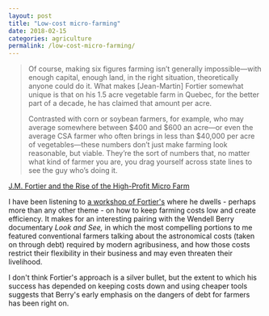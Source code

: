 ```yaml
---
layout: post
title: "Low-cost micro-farming"
date: 2018-02-15
categories: agriculture
permalink: /low-cost-micro-farming/
---
```


> Of course, making six figures farming isn’t generally impossible—with enough capital, enough land, in the right situation, theoretically anyone could do it. What makes [Jean-Martin] Fortier somewhat unique is that on his 1.5 acre vegetable farm in Quebec, for the better part of a decade, he has claimed that amount per acre.
> 
> Contrasted with corn or soybean farmers, for example, who may average somewhere between $400 and $600 an acre—or even the average CSA farmer who often brings in less than $40,000 per acre of vegetables—these numbers don’t just make farming look reasonable, but viable. They’re the sort of numbers that, no matter what kind of farmer you are, you drag yourself across state lines to see the guy who’s doing it.

[J.M. Fortier and the Rise of the High-Profit Micro Farm](https://modernfarmer.com/2016/10/jm-fortier/)

I have been listening to [a workshop of Fortier's](https://youtu.be/1BH0NkN6zHs) where he dwells - perhaps more than any other theme - on how to keep farming costs low and create efficiency. It makes for an interesting pairing with the Wendell Berry documentary *Look and See,* in which the most compelling portions to me featured conventional farmers talking about the astronomical costs (taken on through debt) required by modern agribusiness, and how those costs restrict their flexibility in their business and may even threaten their livelihood.

I don't think Fortier's approach is a silver bullet, but the extent to which his success has depended on keeping costs down and using cheaper tools suggests that Berry's early emphasis on the dangers of debt for farmers has been right on.